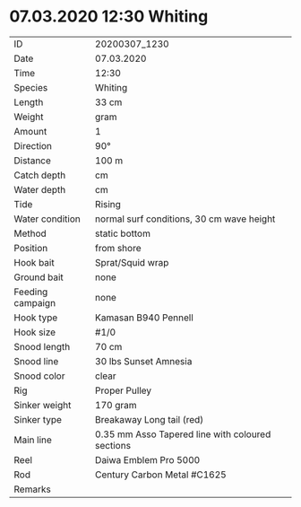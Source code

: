 # 07.03.2020 12:30 Whiting

| | |
|---|---|
| ID | 20200307_1230 |
| Date | 07.03.2020 |
| Time | 12:30 |
| Species | Whiting |
| Length | 33 cm |
| Weight | gram |
| Amount | 1 |
| Direction | 90° |
| Distance | 100 m |
| Catch depth | cm |
| Water depth | cm |
| Tide | Rising |
| Water condition | normal surf conditions, 30 cm wave height |
| Method | static bottom |
| Position | from shore |
| Hook bait | Sprat/Squid wrap |
| Ground bait | none |
| Feeding campaign | none |
| Hook type | Kamasan B940 Pennell |
| Hook size | #1/0 |
| Snood length | 70 cm |
| Snood line | 30 lbs Sunset Amnesia |
| Snood color | clear |
| Rig | Proper Pulley |
| Sinker weight | 170 gram |
| Sinker type | Breakaway Long tail (red) |
| Main line | 0.35 mm Asso Tapered line with coloured sections |
| Reel | Daiwa Emblem Pro 5000 |
| Rod | Century Carbon Metal #C1625 |
| Remarks | |
